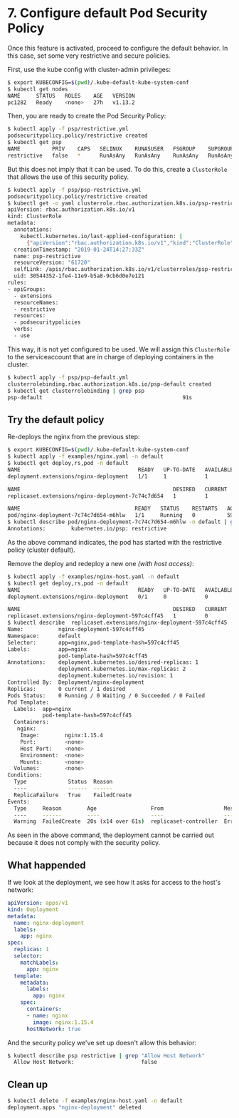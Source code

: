 # 7. Configure default Pod Security Policy

Once this feature is activated, proceed to configure the default behavior. In this case, set some very restrictive and secure policies.

First, use the kube config with cluster-admin privileges:

```bash
$ export KUBECONFIG=$(pwd)/.kube-default-kube-system-conf
$ kubectl get nodes
NAME     STATUS   ROLES    AGE   VERSION
pc1282   Ready    <none>   27h   v1.13.2
```

Then, you are ready to create the Pod Security Policy:

```bash
$ kubectl apply -f psp/restrictive.yml
podsecuritypolicy.policy/restrictive created
$ kubectl get psp
NAME          PRIV    CAPS   SELINUX    RUNASUSER   FSGROUP    SUPGROUP   READONLYROOTFS   VOLUMES
restrictive   false   *      RunAsAny   RunAsAny    RunAsAny   RunAsAny   false            configMap,downwardAPI,emptyDir,persistentVolumeClaim,secret,projected
```

But this does not imply that it can be used. To do this, create a `ClusterRole` that allows the use of this security policy.

```bash
$ kubectl apply -f psp/psp-restrictive.yml
podsecuritypolicy.policy/restrictive created
$ kubectl get -o yaml clusterrole.rbac.authorization.k8s.io/psp-restrictive
apiVersion: rbac.authorization.k8s.io/v1
kind: ClusterRole
metadata:
  annotations:
    kubectl.kubernetes.io/last-applied-configuration: |
      {"apiVersion":"rbac.authorization.k8s.io/v1","kind":"ClusterRole","metadata":{"annotations":{},"name":"psp-restrictive"},"rules":[{"apiGroups":["extensions"],"resourceNames":["restrictive"],"resources":["podsecuritypolicies"],"verbs":["use"]}]}
  creationTimestamp: "2019-01-24T14:27:33Z"
  name: psp-restrictive
  resourceVersion: "61720"
  selfLink: /apis/rbac.authorization.k8s.io/v1/clusterroles/psp-restrictive
  uid: 30544352-1fe4-11e9-b5a8-9cb6d0e7e121
rules:
- apiGroups:
  - extensions
  resourceNames:
  - restrictive
  resources:
  - podsecuritypolicies
  verbs:
  - use
```

This way, it is not yet configured to be used. We will assign this `ClusterRole` to the serviceaccount that are in charge of deploying containers in the cluster.

```bash
$ kubectl apply -f psp/psp-default.yml
clusterrolebinding.rbac.authorization.k8s.io/psp-default created
$ kubectl get clusterrolebinding | grep psp
psp-default                                            91s
```

## Try the default policy

Re-deploys the nginx from the previous step:

```bash
$ export KUBECONFIG=$(pwd)/.kube-default-kube-system-conf
$ kubectl apply -f examples/nginx.yaml -n default
$ kubectl get deploy,rs,pod -n default
NAME                                     READY   UP-TO-DATE   AVAILABLE   AGE
deployment.extensions/nginx-deployment   1/1     1            1           59s

NAME                                                DESIRED   CURRENT   READY   AGE
replicaset.extensions/nginx-deployment-7c74c7d654   1         1         1       59s

NAME                                    READY   STATUS    RESTARTS   AGE
pod/nginx-deployment-7c74c7d654-m6hlw   1/1     Running   0          59s
$ kubectl describe pod/nginx-deployment-7c74c7d654-m6hlw -n default | grep psp
Annotations:        kubernetes.io/psp: restrictive
```

As the above command indicates, the pod has started with the restrictive policy (cluster default).

Remove the deploy and redeploy a new one *(with host access)*:

```bash
$ kubectl apply -f examples/nginx-host.yaml -n default
$ kubectl get deploy,rs,pod -n default
NAME                                     READY   UP-TO-DATE   AVAILABLE   AGE
deployment.extensions/nginx-deployment   0/1     0            0           5s

NAME                                                DESIRED   CURRENT   READY   AGE
replicaset.extensions/nginx-deployment-597c4cff45   1         0         0       5s
$ kubectl describe  replicaset.extensions/nginx-deployment-597c4cff45 -n default
Name:           nginx-deployment-597c4cff45
Namespace:      default
Selector:       app=nginx,pod-template-hash=597c4cff45
Labels:         app=nginx
                pod-template-hash=597c4cff45
Annotations:    deployment.kubernetes.io/desired-replicas: 1
                deployment.kubernetes.io/max-replicas: 2
                deployment.kubernetes.io/revision: 1
Controlled By:  Deployment/nginx-deployment
Replicas:       0 current / 1 desired
Pods Status:    0 Running / 0 Waiting / 0 Succeeded / 0 Failed
Pod Template:
  Labels:  app=nginx
           pod-template-hash=597c4cff45
  Containers:
   nginx:
    Image:        nginx:1.15.4
    Port:         <none>
    Host Port:    <none>
    Environment:  <none>
    Mounts:       <none>
  Volumes:        <none>
Conditions:
  Type             Status  Reason
  ----             ------  ------
  ReplicaFailure   True    FailedCreate
Events:
  Type     Reason        Age                 From                   Message
  ----     ------        ----                ----                   -------
  Warning  FailedCreate  20s (x14 over 61s)  replicaset-controller  Error creating: pods "nginx-deployment-597c4cff45-" is forbidden: unable to validate against any pod security policy: [spec.securityContext.hostNetwork: Invalid value: true: Host network is not allowed to be used]
```

As seen in the above command, the deployment cannot be carried out because it does not comply with the security policy.

## What happended

If we look at the deployment, we see how it asks for access to the host's network:

```yaml
apiVersion: apps/v1
kind: Deployment
metadata:
  name: nginx-deployment
  labels:
    app: nginx
spec:
  replicas: 1
  selector:
    matchLabels:
      app: nginx
  template:
    metadata:
      labels:
        app: nginx
    spec:
      containers:
      - name: nginx
        image: nginx:1.15.4
      hostNetwork: true
```

And the security policy we've set up doesn't allow this behavior:

```bash
$ kubectl describe psp restrictive | grep "Allow Host Network"
  Allow Host Network:                     false
```

## Clean up

```bash
$ kubectl delete -f examples/nginx-host.yaml -n default
deployment.apps "nginx-deployment" deleted
```
